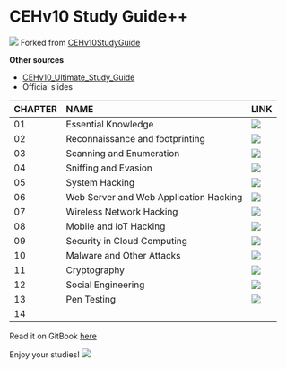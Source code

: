 # CEHv10 Study Guide++

![](https://github.githubassets.com/images/icons/emoji/unicode/1f4d3.png) Forked from [CEHv10StudyGuide](https://kevcui.gitbook.io/cehv10studyguideplusplus/) 

**Other sources** 

* [CEHv10\_Ultimate\_Study\_Guide](https://karsyboy.github.io/CEHv10_Ultimate_Study_Guide/)
* Official slides



| CHAPTER | NAME | LINK |
| :--- | :--- | :--- |
| 01 | Essential Knowledge | [![](https://github.githubassets.com/images/icons/emoji/unicode/1f517.png)](01-essential_knowledge.md) |
| 02 | Reconnaissance and footprinting | [![](https://github.githubassets.com/images/icons/emoji/unicode/1f517.png)](02-reconnaissance_and_footprinting.md) |
| 03 | Scanning and Enumeration | [![](https://github.githubassets.com/images/icons/emoji/unicode/1f517.png)](03-scanning.md) |
| 04 | Sniffing and Evasion | [![](https://github.githubassets.com/images/icons/emoji/unicode/1f517.png)](05_sniffing.md) |
| 05 | System Hacking | [![](https://github.githubassets.com/images/icons/emoji/unicode/1f517.png)](07_system_hacking.md) |
| 06 | Web Server and Web Application Hacking | [![](https://github.githubassets.com/images/icons/emoji/unicode/1f517.png)](08_web_server_and_web_application_hacking.md) |
| 07 | Wireless Network Hacking | [![](https://github.githubassets.com/images/icons/emoji/unicode/1f517.png)](13_wireless_network_hacking.md) |
| 08 | Mobile and IoT Hacking | [![](https://github.githubassets.com/images/icons/emoji/unicode/1f517.png)](14_mobile_and_iot_hacking.md) |
| 09 | Security in Cloud Computing | [![](https://github.githubassets.com/images/icons/emoji/unicode/1f517.png)](12_security_in_cloud_computing.md) |
| 10 | Malware and Other Attacks | [![](https://github.githubassets.com/images/icons/emoji/unicode/1f517.png)](15_malware_and_other_attacks.md) |
| 11 | Cryptography | [![](https://github.githubassets.com/images/icons/emoji/unicode/1f517.png)](16_cryptography.md) |
| 12 | Social Engineering | [![](https://github.githubassets.com/images/icons/emoji/unicode/1f517.png)](18-social_engineering.md) |
| 13 | Pen Testing | [![](https://github.githubassets.com/images/icons/emoji/unicode/1f517.png)](19-vulnerability-analysis.md) |
| 14 |  |  |

Read it on GitBook [here](https://yassine-ouraq.gitbook.io/ceh-notes/)

Enjoy your studies! ![](https://github.githubassets.com/images/icons/emoji/unicode/1f389.png)

